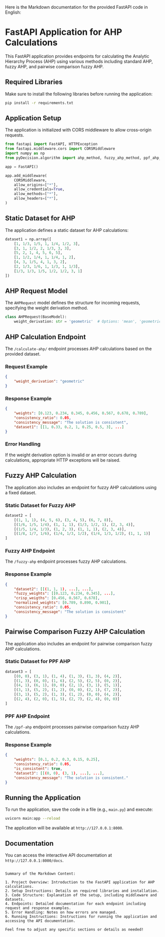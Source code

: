 Here is the Markdown documentation for the provided FastAPI code in English:


# FastAPI Application for AHP Calculations

This FastAPI application provides endpoints for calculating the Analytic Hierarchy Process (AHP) using various methods including standard AHP, fuzzy AHP, and pairwise comparison fuzzy AHP.

## Required Libraries

Make sure to install the following libraries before running the application:

```bash
pip install -r requirements.txt
```

## Application Setup

The application is initialized with CORS middleware to allow cross-origin requests.

```python
from fastapi import FastAPI, HTTPException
from fastapi.middleware.cors import CORSMiddleware
import numpy as np
from pyDecision.algorithm import ahp_method, fuzzy_ahp_method, ppf_ahp_method

app = FastAPI()

app.add_middleware(
    CORSMiddleware,
    allow_origins=["*"],
    allow_credentials=True,
    allow_methods=["*"],
    allow_headers=["*"],
)
```

## Static Dataset for AHP

The application defines a static dataset for AHP calculations:

```python
dataset1 = np.array([
    [1, 1/3, 1/5, 1, 1/4, 1/2, 3],
    [3, 1, 1/2, 2, 1/3, 3, 3],
    [5, 2, 1, 4, 5, 6, 5],
    [1, 1/2, 1/4, 1, 1/4, 1, 2],
    [4, 3, 1/5, 4, 1, 3, 2],
    [2, 1/3, 1/6, 1, 1/3, 1, 1/3],
    [1/3, 1/3, 1/5, 1/2, 1/2, 3, 1]
])
```

## AHP Request Model

The `AHPRequest` model defines the structure for incoming requests, specifying the weight derivation method.

```python
class AHPRequest(BaseModel):
    weight_derivation: str = 'geometric'  # Options: 'mean', 'geometric', 'max_eigen'
```

## AHP Calculation Endpoint

The `/calculate-ahp/` endpoint processes AHP calculations based on the provided dataset.

### Request Example

```json
{
    "weight_derivation": "geometric"
}
```

### Response Example

```json
{
    "weights": [0.123, 0.234, 0.345, 0.456, 0.567, 0.678, 0.789],
    "consistency_ratio": 0.05,
    "consistency_message": "The solution is consistent",
    "dataset1": [[1, 0.33, 0.2, 1, 0.25, 0.5, 3], ...]
}
```

### Error Handling

If the weight derivation option is invalid or an error occurs during calculations, appropriate HTTP exceptions will be raised.

## Fuzzy AHP Calculation

The application also includes an endpoint for fuzzy AHP calculations using a fixed dataset.

### Static Dataset for Fuzzy AHP

```python
dataset2 = [
    [(1, 1, 1), (4, 5, 6), (3, 4, 5), (6, 7, 8)],
    [(1/6, 1/5, 1/4), (1, 1, 1), (1/3, 1/2, 1), (2, 3, 4)],
    [(1/5, 1/4, 1/3), (1, 2, 3), (1, 1, 1), (2, 3, 4)],
    [(1/8, 1/7, 1/6), (1/4, 1/3, 1/2), (1/4, 1/3, 1/2), (1, 1, 1)]
]
```

### Fuzzy AHP Endpoint

The `/fuzzy-ahp` endpoint processes fuzzy AHP calculations.

### Response Example

```json
{
    "dataset2": [[(1, 1, 1), ...], ...],
    "fuzzy_weights": [[0.123, 0.234, 0.345], ...],
    "crisp_weigths": [0.456, 0.567, 0.678],
    "normalized_weights": [0.789, 0.890, 0.901],
    "consistency_ratio": 0.05,
    "consistency_message": "The solution is consistent"
}
```

## Pairwise Comparison Fuzzy AHP Calculation

The application also includes an endpoint for pairwise comparison fuzzy AHP calculations.

### Static Dataset for PPF AHP

```python
dataset3 = [
    [(0, 0), (3, 1), (1, 4), (1, 3), (1, 3), (4, 2)],
    [(1, 3), (0, 0), (1, 6), (2, 5), (2, 5), (0, 2)],
    [(4, 1), (6, 1), (0, 0), (2, 1), (3, 1), (5, 1)],
    [(3, 1), (5, 2), (1, 2), (0, 0), (2, 1), (7, 2)],
    [(3, 1), (5, 2), (1, 3), (1, 2), (0, 0), (4, 2)],
    [(2, 4), (2, 0), (1, 5), (2, 7), (2, 4), (0, 0)]
]
```

### PPF AHP Endpoint

The `/ppf-ahp` endpoint processes pairwise comparison fuzzy AHP calculations.

### Response Example

```json
{
    "weights": [0.1, 0.2, 0.3, 0.15, 0.25],
    "consistency_ratio": 0.05,
    "is_consistent": true,
    "dataset3": [[(0, 0), (3, 1), ...], ...],
    "consistency_message": "The solution is consistent."
}
```

## Running the Application

To run the application, save the code in a file (e.g., `main.py`) and execute:

```bash
uvicorn main:app --reload
```

The application will be available at `http://127.0.0.1:8000`.

## Documentation

You can access the interactive API documentation at `http://127.0.0.1:8000/docs`.
```

Summary of the Markdown Content:

1. Project Overview: Introduction to the FastAPI application for AHP calculations.
2. Setup Instructions: Details on required libraries and installation.
3. Code Structure: Explanation of the setup, including middleware and datasets.
4. Endpoints: Detailed documentation for each endpoint including request and response examples.
5. Error Handling: Notes on how errors are managed.
6. Running Instructions: Instructions for running the application and accessing the API documentation.

Feel free to adjust any specific sections or details as needed!
